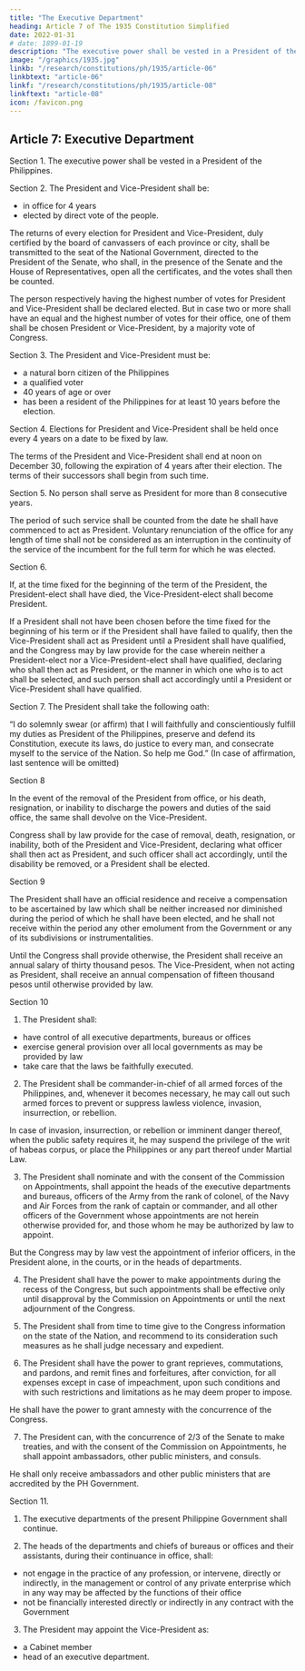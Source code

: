 ```yaml
---
title: "The Executive Department"
heading: Article 7 of The 1935 Constitution Simplified
date: 2022-01-31
# date: 1899-01-19
description: "The executive power shall be vested in a President of the Philippines"
image: "/graphics/1935.jpg"
linkb: "/research/constitutions/ph/1935/article-06"
linkbtext: "article-06"
linkf: "/research/constitutions/ph/1935/article-08"
linkftext: "article-08"
icon: /favicon.png
---
```



## Article 7: Executive Department

Section 1. The executive power shall be vested in a President of the Philippines.

Section 2. The President and Vice-President shall be:
- in office for 4 years
- elected by direct vote of the people.

The returns of every election for President and Vice-President, duly certified by the board of canvassers of each province or city, shall be transmitted to the seat of the National Government, directed to the President of the Senate, who shall, in the presence of the Senate and the House of Representatives, open all the certificates, and the votes shall then be counted. 

The person respectively having the highest number of votes for President and Vice-President shall be declared elected. But in case two or more shall have an equal and the highest number of votes for their office, one of them shall be chosen President or Vice-President, by a majority vote of Congress.

Section 3. The President and Vice-President must be:
- a natural born citizen of the Philippines
- a qualified voter
- 40 years of age or over
- has been a resident of the Philippines for at least 10 years before the election.

Section 4. Elections for President and Vice-President shall be held once every 4 years on a date to be fixed by law.

The terms of the President and Vice-President shall end at noon on December 30, following the expiration of 4 years after their election. The terms of their successors shall begin from such time.

Section 5. No person shall serve as President for more than 8 consecutive years. 

The period of such service shall be counted from the date he shall have commenced to act as President. Voluntary renunciation of the office for any length of time shall not be considered as an interruption in the continuity of the service of the incumbent for the full term for which he was elected.


Section 6. 

If, at the time fixed for the beginning of the term of the President, the President-elect shall have died, the Vice-President-elect shall become President. 

If a President shall not have been chosen before the time fixed for the beginning of his term or if the President shall have failed to qualify, then the Vice-President shall act as President until a President shall have qualified, and the Congress may by law provide for the case wherein neither a President-elect nor a Vice-President-elect shall have qualified, declaring who shall then act as President, or the manner in which one who is to act shall be selected, and such person shall act accordingly until a President or Vice-President shall have qualified.


Section 7. The President shall take the following oath:

“I do solemnly swear (or affirm) that I will faithfully and conscientiously fulfill my duties as President of the Philippines, preserve and defend its Constitution, execute its laws, do justice to every man, and consecrate myself to the service of the Nation. So help me God.” (In case of affirmation, last sentence will be omitted)

Section 8

In the event of the removal of the President from office, or his death, resignation, or inability to discharge the powers and duties of the said office, the same shall devolve on the Vice-President. 

Congress shall by law provide for the case of removal, death, resignation, or inability, both of the President and Vice-President, declaring what officer shall then act as President, and such officer shall act accordingly, until the disability be removed, or a President shall be elected.


Section 9

The President shall have an official residence and receive a compensation to be ascertained by law which shall be neither increased nor diminished during the period of which he shall have been elected, and he shall not receive within the period any other emolument from the Government or any of its subdivisions or instrumentalities. 

Until the Congress shall provide otherwise, the President shall receive an annual salary of thirty thousand pesos. The Vice-President, when not acting as President, shall receive an annual compensation of fifteen thousand pesos until otherwise provided by law.

Section 10

1. The President shall:
- have control of all executive departments, bureaus or offices
- exercise general provision over all local governments as may be provided by law
- take care that the laws be faithfully executed.


2. The President shall be commander-in-chief of all armed forces of the Philippines, and, whenever it becomes necessary, he may call out such armed forces to prevent or suppress lawless violence, invasion, insurrection, or rebellion. 

In case of invasion, insurrection, or rebellion or imminent danger thereof, when the public safety requires it, he may suspend the privilege of the writ of habeas corpus, or place the Philippines or any part thereof under Martial Law.

3. The President shall nominate and with the consent of the Commission on Appointments, shall appoint the heads of the executive departments and bureaus, officers of the Army from the rank of colonel, of the Navy and Air Forces from the rank of captain or commander, and all other officers of the Government whose appointments are not herein otherwise provided for, and those whom he may be authorized by law to appoint. 

But the Congress may by law vest the appointment of inferior officers, in the President alone, in the courts, or in the heads of departments.

4. The President shall have the power to make appointments during the recess of the Congress, but such appointments shall be effective only until disapproval by the Commission on Appointments or until the next adjournment of the Congress.

5. The President shall from time to time give to the Congress information on the state of the Nation, and recommend to its consideration such measures as he shall judge necessary and expedient.

6. The President shall have the power to grant reprieves, commutations, and pardons, and remit fines and forfeitures, after conviction, for all expenses except in case of impeachment, upon such conditions and with such restrictions and limitations as he may deem proper to impose. 

He shall have the power to grant amnesty with the concurrence of the Congress.


7. The President can, with the concurrence of 2/3 of the Senate to make treaties, and with the consent of the Commission on Appointments, he shall appoint ambassadors, other public ministers, and consuls. 

He shall only receive ambassadors and other public ministers that are accredited by the PH Government.


Section 11. 

1. The executive departments of the present Philippine Government shall continue<!--  as now authorized by law until the Congress shall provide otherwise -->.

2. The heads of the departments and chiefs of bureaus or offices and their assistants, during their continuance in office, shall:
- not engage in the practice of any profession, or intervene, directly or indirectly, in the management or control of any private enterprise which in any way may be affected by the functions of their office
- not be financially interested directly or indirectly in any contract with the Government<!-- , or any subdivision or instrumentality thereof. -->

3. The President may appoint the Vice-President as:
- a Cabinet member
- head of an executive department.
